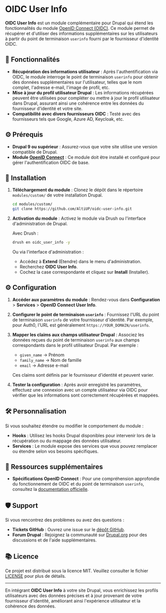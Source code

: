 # OIDC User Info

**OIDC User Info** est un module complémentaire pour Drupal qui étend les fonctionnalités du module [OpenID Connect (OIDC)](https://www.drupal.org/project/oidc). Ce module permet de récupérer et d'utiliser des informations supplémentaires sur les utilisateurs à partir du point de terminaison `userinfo` fourni par le fournisseur d'identité OIDC.

## 📌 Fonctionnalités

- **Récupération des informations utilisateur** : Après l'authentification via OIDC, le module interroge le point de terminaison `userinfo` pour obtenir des données supplémentaires sur l'utilisateur, telles que le nom complet, l'adresse e-mail, l'image de profil, etc.
- **Mise à jour du profil utilisateur Drupal** : Les informations récupérées peuvent être utilisées pour compléter ou mettre à jour le profil utilisateur dans Drupal, assurant ainsi une cohérence entre les données du fournisseur d'identité et votre site.
- **Compatibilité avec divers fournisseurs OIDC** : Testé avec des fournisseurs tels que Google, Azure AD, Keycloak, etc.

## ⚙️ Prérequis

- **Drupal 9 ou supérieur** : Assurez-vous que votre site utilise une version compatible de Drupal.
- **Module [OpenID Connect](https://www.drupal.org/project/oidc)** : Ce module doit être installé et configuré pour gérer l'authentification OIDC de base.

## 🚀 Installation

1. **Téléchargement du module** : Clonez le dépôt dans le répertoire `modules/custom/` de votre installation Drupal.

   ```bash
   cd modules/custom/
   git clone https://github.com/AltiUP/oidc-user-info.git
   ```

2. **Activation du module** : Activez le module via Drush ou l'interface d'administration de Drupal.

   Avec Drush :

   ```bash
   drush en oidc_user_info -y
   ```

   Ou via l'interface d'administration :

   - Accédez à **Extend** (Etendre) dans le menu d'administration.
   - Recherchez **OIDC User Info**.
   - Cochez la case correspondante et cliquez sur **Install** (Installer).

## ⚙️ Configuration

1. **Accéder aux paramètres du module** : Rendez-vous dans **Configuration** > **Services** > **OpenID Connect User Info**.

2. **Configurer le point de terminaison `userinfo`** : Fournissez l'URL du point de terminaison `userinfo` de votre fournisseur d'identité. Par exemple, pour Auth0, l'URL est généralement `https://YOUR_DOMAIN/userinfo`.

3. **Mapper les claims aux champs utilisateur Drupal** : Associez les données reçues du point de terminaison `userinfo` aux champs correspondants dans le profil utilisateur Drupal. Par exemple :

   - `given_name` → Prénom
   - `family_name` → Nom de famille
   - `email` → Adresse e-mail

   Ces claims sont définis par le fournisseur d'identité et peuvent varier.

4. **Tester la configuration** : Après avoir enregistré les paramètres, effectuez une connexion avec un compte utilisateur via OIDC pour vérifier que les informations sont correctement récupérées et mappées.

## 🛠️ Personnalisation

Si vous souhaitez étendre ou modifier le comportement du module :

- **Hooks** : Utilisez les hooks Drupal disponibles pour intervenir lors de la récupération ou du mappage des données utilisateur.
- **Services** : Le module expose des services que vous pouvez remplacer ou étendre selon vos besoins spécifiques.

## 📑 Ressources supplémentaires

- **Spécifications OpenID Connect** : Pour une compréhension approfondie du fonctionnement de OIDC et du point de terminaison `userinfo`, consultez la [documentation officielle](https://openid.net/specs/openid-connect-core-1_0.html#UserInfo).

## 🛡️ Support

Si vous rencontrez des problèmes ou avez des questions :

- **Tickets GitHub** : Ouvrez une issue sur le [dépôt GitHub](https://github.com/AltiUP/oidc-user-info/issues).
- **Forum Drupal** : Rejoignez la communauté sur [Drupal.org](https://www.drupal.org/forum) pour des discussions et de l'aide supplémentaires.

## 📚 Licence

Ce projet est distribué sous la licence MIT. Veuillez consulter le fichier [LICENSE](LICENSE) pour plus de détails.

---

En intégrant **OIDC User Info** à votre site Drupal, vous enrichissez les profils utilisateurs avec des données précises et à jour provenant de votre fournisseur d'identité, améliorant ainsi l'expérience utilisateur et la cohérence des données.

